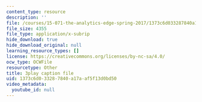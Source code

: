 ```yaml
---
content_type: resource
description: ''
file: /courses/15-071-the-analytics-edge-spring-2017/1373c6d033287840a17aaf5f13d0bd50_d2CfWJkklvo.srt
file_size: 4355
file_type: application/x-subrip
hide_download: true
hide_download_original: null
learning_resource_types: []
license: https://creativecommons.org/licenses/by-nc-sa/4.0/
ocw_type: OCWFile
resourcetype: Other
title: 3play caption file
uid: 1373c6d0-3328-7840-a17a-af5f13d0bd50
video_metadata:
  youtube_id: null
---
```

